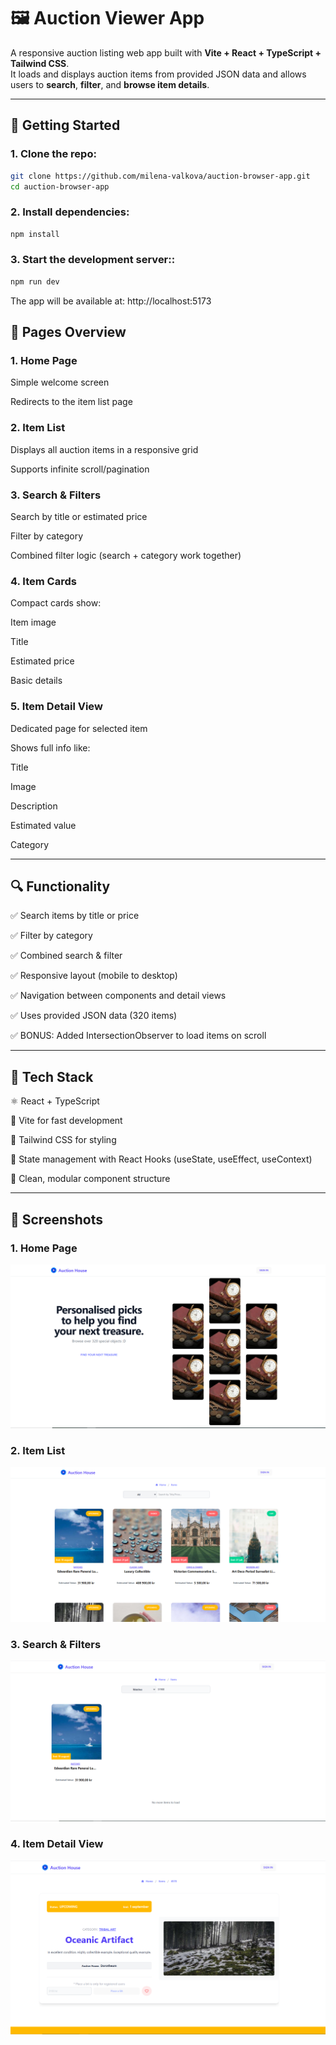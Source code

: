 # 🖼️ Auction Viewer App

A responsive auction listing web app built with **Vite + React + TypeScript + Tailwind CSS**.  
It loads and displays auction items from provided JSON data and allows users to **search**, **filter**, and **browse item details**.

---

## 🚀 Getting Started

### 1. Clone the repo:

```bash
git clone https://github.com/milena-valkova/auction-browser-app.git
cd auction-browser-app
```

### 2. Install dependencies:

```bash
npm install
```

### 3. Start the development server::

```bash
npm run dev
```

The app will be available at: http://localhost:5173

## 🚀 Pages Overview

### 1. Home Page

Simple welcome screen

Redirects to the item list page

### 2. Item List

Displays all auction items in a responsive grid

Supports infinite scroll/pagination

### 3. Search & Filters

Search by title or estimated price

Filter by category

Combined filter logic (search + category work together)

### 4. Item Cards

Compact cards show:

Item image

Title

Estimated price

Basic details

### 5. Item Detail View

Dedicated page for selected item

Shows full info like:

Title

Image

Description

Estimated value

Category

---

## 🔍 Functionality

✅ Search items by title or price

✅ Filter by category

✅ Combined search & filter

✅ Responsive layout (mobile to desktop)

✅ Navigation between components and detail views

✅ Uses provided JSON data (320 items)

✅ BONUS: Added IntersectionObserver to load items on scroll

---

## 🧱 Tech Stack

⚛️ React + TypeScript

🧩 Vite for fast development

🎨 Tailwind CSS for styling

🎯 State management with React Hooks (useState, useEffect, useContext)

🧠 Clean, modular component structure

---

## 📸 Screenshots

### 1. Home Page

![Item List](public/screenshots/home_page.png)

### 2. Item List

![Item List](public/screenshots/list_items.png)

### 3. Search & Filters

![Item List](public/screenshots/filtering.png)

### 4. Item Detail View

![Item List](public/screenshots/item_details.png)
